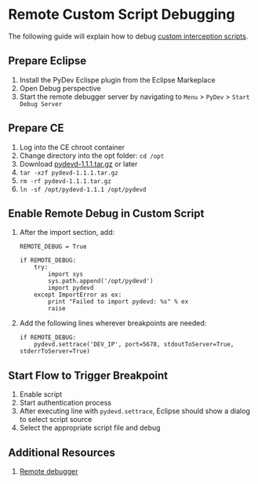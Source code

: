# Remote Custom Script Debugging
The following guide will explain how to debug [custom interception scripts](../admin-guide/custom-script.md). 

## Prepare Eclipse

  1. Install the PyDev Eclispe plugin from the Eclipse Markeplace
  1. Open Debug perspective
  1. Start the remote debugger server by navigating to `Menu` > `PyDev` > `Start Debug Server`

## Prepare CE

  1. Log into the CE chroot container 
  1. Change directory into the opt folder: `cd /opt`  
  1. Download [pydevd-1.1.1.tar.gz](https://pypi.python.org/packages/39/66/ef4821f24953ef4e9be73de99209fa74d14b4fa90559571553c7c7ecaf61/pydevd-1.1.1.tar.gz) or later    
  1. `tar -xzf pydevd-1.1.1.tar.gz` 
  1. `rm -rf pydevd-1.1.1.tar.gz` 
  1. `ln -sf /opt/pydevd-1.1.1 /opt/pydevd` 

## Enable Remote Debug in Custom Script

  1. After the import section, add:
      ```
      REMOTE_DEBUG = True
  
      if REMOTE_DEBUG:
          try:
              import sys
              sys.path.append('/opt/pydevd')
              import pydevd
          except ImportError as ex:
              print "Failed to import pydevd: %s" % ex
              raise
      ```
  1. Add the following lines wherever breakpoints are needed:   
      ```
      if REMOTE_DEBUG:
          pydevd.settrace('DEV_IP', port=5678, stdoutToServer=True, stderrToServer=True)
      ```

## Start Flow to Trigger Breakpoint
  1. Enable script  
  1. Start authentication process 
  1. After executing line with `pydevd.settrace`, Eclipse should show a dialog to select script source  
  1. Select the appropriate script file and debug  

## Additional Resources
1. [Remote debugger](http://www.pydev.org/manual_adv_remote_debugger.html)

